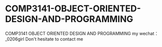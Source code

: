 # COMP3141-OBJECT-ORIENTED-DESIGN-AND-PROGRAMMING
COMP3141 OBJECT ORIENTED DESIGN AND PROGRAMMING my wechat：_0206girl Don't hesitate to contact me
